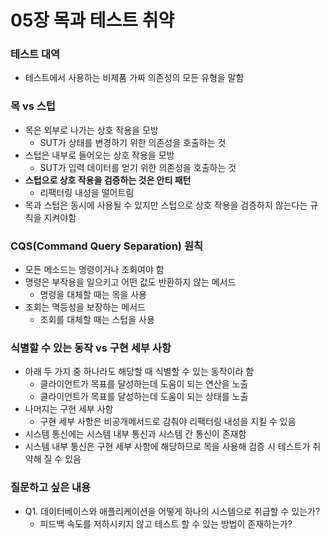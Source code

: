 # 05장 목과 테스트 취약

### 테스트 대역

* 테스트에서 사용하는 비제품 가짜 의존성의 모든 유형을 말함

### 목 vs 스텁

* 목은 외부로 나가는 상호 작용을 모방
  * SUT가 상태를 변경하기 위한 의존성을 호출하는 것
* 스텁은 내부로 들어오는 상호 작용을 모방
  * SUT가 입력 데이터를 얻기 위한 의존성을 호출하는 것
* **스텁으로 상호 작용을 검증하는 것은 안티 패턴**
  * 리팩터링 내성을 떨어트림
* 목과 스텁은 동시에 사용될 수 있지만 스텁으로 상호 작용을 검증하지 않는다는 규칙을 지켜야함

### CQS(Command Query Separation) 원칙

* 모든 메소드는 명령이거나 조회여야 함
* 명령은 부작용을 일으키고 어떤 값도 반환하지 않는 메서드
  * 명령을 대체할 때는 목을 사용
* 조회는 멱등성을 보장하는 메서드
  * 조회를 대체할 때는 스텁을 사용

### 식별할 수 있는 동작 vs 구현 세부 사항

* 아래 두 가지 중 하나라도 해당할 때 식별할 수 있는 동작이라 함
  * 클라이언트가 목표를 달성하는데 도움이 되는 연산을 노출
  * 클라이언트가 목표를 달성하는데 도움이 되는 상태를 노출
* 나머지는 구현 세부 사항
  * 구현 세부 사항은 비공개메서드로 감춰야 리팩터링 내성을 지킬 수 있음
* 시스템 통신에는 시스템 내부 통신과 시스템 간 통신이 존재함
* 시스템 내부 통신은 구현 세부 사항에 해당하므로 목을 사용해 검증 시 테스트가 취약해 질 수 있음

### 질문하고 싶은 내용

* Q1. 데이터베이스와 애플리케이션을 어떻게 하나의 시스템으로 취급할 수 있는가?
  * 피드백 속도를 저하시키지 않고 테스트 할 수 있는 방법이 존재하는가?


